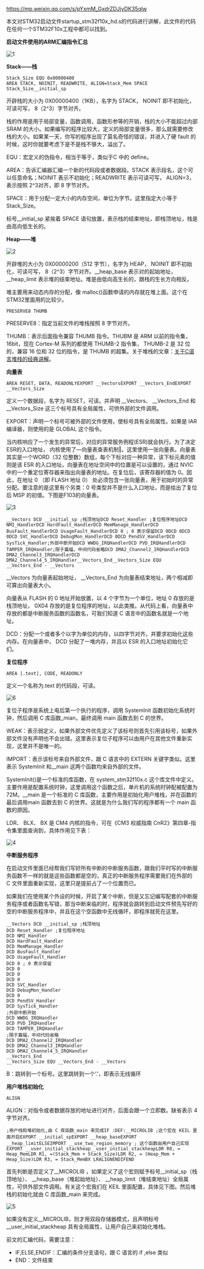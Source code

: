 https://mp.weixin.qq.com/s/pYxmM_GxdrZDJjyDK35qlw



 本文对STM32启动文件startup_stm32f10x_hd.s的代码进行讲解，此文件的代码在任何一个STM32F10x工程中都可以找到。

**启动文件使用的ARM汇编指令汇总**

![1](README.assets/1.png)

**Stack——栈**

```
Stack_Size EQU 0x00000400
AREA STACK, NOINIT, READWRITE, ALIGN=Stack_Mem SPACE Stack_Size__initial_sp
```

  开辟栈的大小为 0X00000400（1KB），名字为 STACK， NOINIT 即不初始化，可读可写， 8（2^3）字节对齐。

  栈的作用是用于局部变量，函数调用，函数形参等的开销，栈的大小不能超过内部SRAM 的大小。如果编写的程序比较大，定义的局部变量很多，那么就需要修改栈的大小。如果某一天，你写的程序出现了莫名奇怪的错误，并进入了硬 fault 的时候，这时你就要考虑下是不是栈不够大，溢出了。

  EQU：宏定义的伪指令，相当于等于，类似于C 中的 define。

  AREA：告诉汇编器汇编一个新的代码段或者数据段。STACK 表示段名，这个可以任意命名；NOINIT 表示不初始化；READWRITE 表示可读可写， ALIGN=3，表示按照 2^3对齐，即 8 字节对齐。

  SPACE：用于分配一定大小的内存空间，单位为字节。这里指定大小等于 Stack_Size。

  标号__initial_sp 紧挨着 SPACE 语句放置，表示栈的结束地址，即栈顶地址，栈是由高向低生长的。

**Heap——堆**

![2](README.assets/2.png)

  开辟堆的大小为 0X00000200（512 字节），名字为 HEAP， NOINIT 即不初始化，可读可写， 8（2^3）字节对齐。__heap_base 表示对的起始地址， __heap_limit 表示堆的结束地址。堆是由低向高生长的，跟栈的生长方向相反。

  堆主要用来动态内存的分配，像 malloc()函数申请的内存就在堆上面。这个在 STM32里面用的比较少。

```
PRESERVE8 THUMB
```

  PRESERVE8：指定当前文件的堆栈按照 8 字节对齐。

  THUMB：表示后面指令兼容 THUMB 指令。THUBM 是 ARM 以前的指令集， 16bit，现在 Cortex-M 系列的都使用 THUMB-2 指令集， THUMB-2 是 32 位的，兼容 16 位和 32 位的指令，是 THUMB 的超集。关于堆栈的文章：[关于C语言堆栈的经典讲解](http://mp.weixin.qq.com/s?__biz=MzI0OTExODc1Nw==&mid=2648023286&idx=5&sn=1f72ebbb679f4144c6313901d1754790&chksm=f1b769bcc6c0e0aaedbe19591af55d4c720f849d2384c9d6050cd65989239c08a52a85441095&scene=21#wechat_redirect)。

**向量表**

```
AREA RESET, DATA, READONLYEXPORT __VectorsEXPORT __Vectors_EndEXPORT __Vectors_Size
```

  定义一个数据段，名字为 RESET，可读。并声明 __Vectors、 __Vectors_End 和__Vectors_Size 这三个标号具有全局属性，可供外部的文件调用。

  EXPORT：声明一个标号可被外部的文件使用，使标号具有全局属性。如果是 IAR 编译器，则使用的是 GLOBAL 这个指令。

  当内核响应了一个发生的异常后，对应的异常服务例程(ESR)就会执行。为了决定 ESR的入口地址， 内核使用了―向量表查表机制‖。这里使用一张向量表。向量表其实是一个WORD（32 位整数）数组，每个下标对应一种异常，该下标元素的值则是该 ESR 的入口地址。向量表在地址空间中的位置是可以设置的，通过 NVIC 中的一个重定位寄存器来指出向量表的地址。在复位后，该寄存器的值为 0。因此，在地址 0 （即 FLASH 地址 0） 处必须包含一张向量表，用于初始时的异常分配。要注意的是这里有个另类：0 号类型并不是什么入口地址，而是给出了复位后 MSP 的初值。下图是F103的向量表。

![3](README.assets/3.png)

```
__Vectors DCD __initial_sp ;栈顶地址DCD Reset_Handler ;复位程序地址DCD NMI_HandlerDCD HardFault_HandlerDCD MemManage_HandlerDCD BusFault_HandlerDCD UsageFault_HandlerDCD 0 ; 0 表示保留DCD 0DCD 0DCD 0DCD SVC_HandlerDCD DebugMon_HandlerDCD 0DCD PendSV_HandlerDCD SysTick_Handler;外部中断开始DCD WWDG_IRQHandlerDCD PVD_IRQHandlerDCD TAMPER_IRQHandler;限于篇幅，中间代码省略DCD DMA2_Channel2_IRQHandlerDCD DMA2_Channel3_IRQHandlerDCD DMA2_Channel4_5_IRQHandler__Vectors_End__Vectors_Size EQU __Vectors_End - __Vectors
```

  __Vectors 为向量表起始地址， __Vectors_End 为向量表结束地址，两个相减即可算出向量表大小。

  向量表从 FLASH 的 0 地址开始放置，以 4 个字节为一个单位，地址 0 存放的是栈顶地址， 0X04 存放的是复位程序的地址，以此类推。从代码上看，向量表中存放的都是中断服务函数的函数名，可我们知道 C 语言中的函数名就是一个地址。

  DCD：分配一个或者多个以字为单位的内存，以四字节对齐，并要求初始化这些内存。在向量表中， DCD 分配了一堆内存，并且以 ESR 的入口地址初始化它们。

**复位程序**

```
AREA |.text|, CODE, READONLY
```

  定义一个名称为.text 的代码段，可读。

![6](README.assets/6.png)

  复位子程序是系统上电后第一个执行的程序，调用 SystemInit 函数初始化系统时钟，然后调用 C 库函数_mian，最终调用 main 函数去到 C 的世界。

  WEAK：表示弱定义，如果外部文件优先定义了该标号则首先引用该标号，如果外部文件没有声明也不会出错。这里表示复位子程序可以由用户在其他文件重新实现，这里并不是唯一的。

  IMPORT：表示该标号来自外部文件，跟 C 语言中的 EXTERN 关键字类似。这里表示 SystemInit 和__main 这两个函数均来自外部的文件。

  SystemInit()是一个标准的库函数，在 system_stm32f10x.c 这个库文件中定义。主要作用是配置系统时钟，这里调用这个函数之后，单片机的系统时钟配被配置为 72M。__main 是一个标准的 C 库函数，主要作用是初始化用户堆栈，并在函数的最后调用main 函数去到 C 的世界。这就是为什么我们写的程序都有一个 main 函数的原因。

   LDR、 BLX、 BX 是 CM4 内核的指令，可在《CM3 权威指南 CnR2》第四章-指令集里面查询到，具体作用见下表：

![4](README.assets/4.png)

 **中断服务程序**

  在启动文件里面已经帮我们写好所有中断的中断服务函数，跟我们平时写的中断服务函数不一样的就是这些函数都是空的，真正的中断服务程序需要我们在外部的 C 文件里面重新实现，这里只是提前占了一个位置而已。

  如果我们在使用某个外设的时候，开启了某个中断，但是又忘记编写配套的中断服务程序或者函数名写错，那当中断来临的时，程序就会跳转到启动文件预先写好的空的中断服务程序中，并且在这个空函数中无线循环，即程序就死在这里。

```
__Vectors DCD __initial_sp ;栈顶地址
DCD Reset_Handler ;复位程序地址
DCD NMI_Handler
DCD HardFault_Handler
DCD MemManage_Handler
DCD BusFault_Handler
DCD UsageFault_Handler
DCD 0 ; 0 表示保留
DCD 0
DCD 0
DCD 0
DCD SVC_Handler
DCD DebugMon_Handler
DCD 0
DCD PendSV_Handler
DCD SysTick_Handler
;外部中断开始
DCD WWDG_IRQHandler
DCD PVD_IRQHandler
DCD TAMPER_IRQHandler
;限于篇幅，中间代码省略
DCD DMA2_Channel2_IRQHandler
DCD DMA2_Channel3_IRQHandler
DCD DMA2_Channel4_5_IRQHandler
__Vectors_End
__Vectors_Size EQU __Vectors_End - __Vectors
```

  B：跳转到一个标号。这里跳转到一个‘.’，即表示无线循环

**用户堆栈初始化**

```
ALIGN
```

  ALIGN：对指令或者数据存放的地址进行对齐，后面会跟一个立即数。缺省表示 4 字节对齐。

```
;用户栈和堆初始化,由 C 库函数_main 来完成IF :DEF:__MICROLIB ;这个宏在 KEIL 里面开启EXPORT __initial_spEXPORT __heap_baseEXPORT __heap_limitELSEIMPORT __use_two_region_memory ; 这个函数由用户自己实现EXPORT __user_initial_stackheap__user_initial_stackheapLDR R0, = Heap_MemLDR R1, =(Stack_Mem + Stack_Size)LDR R2, = (Heap_Mem + Heap_Size)LDR R3, = Stack_MemBX LRALIGNENDIFEND
```

  首先判断是否定义了__MICROLIB ，如果定义了这个宏则赋予标号__initial_sp（栈顶地址）、 __heap_base（堆起始地址）、 __heap_limit（堆结束地址）全局属性，可供外部文件调用。有关这个宏我们在 KEIL 里面配置，具体见下图。然后堆栈的初始化就由 C 库函数_main 来完成。

![5](README.assets/5.png)

  如果没有定义__MICROLIB，则才用双段存储器模式，且声明标号__user_initial_stackheap 具有全局属性，让用户自己来初始化堆栈。

  前文的汇编代码，需要注意：

- IF,ELSE,ENDIF：汇编的条件分支语句，跟 C 语言的 if ,else 类似
- END：文件结束